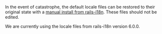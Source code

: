 In the event of catastrophe, the default locale files can be restored to their
original state with a [manual install from rails-i18n](https://github.com/svenfuchs/rails-i18n#manual-installation).
These files should not be edited.

We are currently using the locale files from rails-i18n version 6.0.0.
